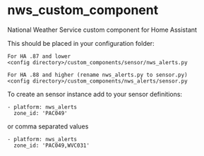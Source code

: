 # nws_custom_component
National Weather Service custom component for Home Assistant

This should be placed in your configuration folder:
```
For HA .87 and lower
<config directory>/custom_components/sensor/nws_alerts.py

For HA .88 and higher (rename nws_alerts.py to sensor.py)
<config directory>/custom_components/nws_alerts/sensor.py
```


To create an sensor instance add to your sensor definitions:
```
- platform: nws_alerts
  zone_id: 'PAC049'
```
or comma separated values

```
- platform: nws_alerts
  zone_id: 'PAC049,WVC031'
```
